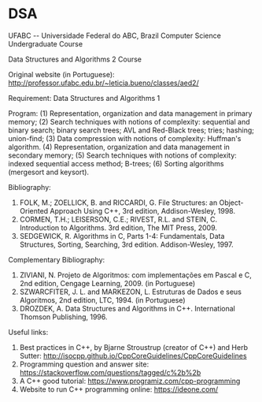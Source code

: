 # DSA

UFABC -- Universidade Federal do ABC, Brazil
Computer Science Undergraduate Course 

Data Structures and Algorithms 2 Course

Original website (in Portuguese): http://professor.ufabc.edu.br/~leticia.bueno/classes/aed2/

Requirement: Data Structures and Algorithms 1

Program:
(1) Representation, organization and data management in primary memory;
(2) Search techniques with notions of complexity: sequential and binary search; binary search trees; AVL and Red-Black trees; tries; hashing; union-find; 
(3) Data compression with notions of complexity: Huffman's algorithm.
(4) Representation, organization and data management in secondary memory; 
(5) Search techniques with notions of complexity: indexed sequential access method; B-trees; 
(6) Sorting algorithms (mergesort and keysort).


Bibliography:
1. FOLK, M.; ZOELLICK, B. and RICCARDI, G. File Structures: an Object-Oriented Approach Using C++, 3rd edition, Addison-Wesley, 1998.
2. CORMEN, T.H.; LEISERSON, C.E.; RIVEST, R.L. and STEIN, C. Introduction to Algorithms. 3rd edition, The MIT Press, 2009.
3. SEDGEWICK, R. Algorithms in C, Parts 1-4: Fundamentals, Data Structures, Sorting, Searching, 3rd edition. Addison-Wesley, 1997.

Complementary Bibliography:
1. ZIVIANI, N. Projeto de Algoritmos: com implementações em Pascal e C, 2nd edition, Cengage Learning, 2009. (in Portuguese)
2. SZWARCFITER, J. L. and MARKEZON, L. Estruturas de Dados e seus Algoritmos, 2nd edition, LTC, 1994. (in Portuguese)
3. DROZDEK, A. Data Structures and Algorithms in C++. International Thomson Publishing, 1996.

Useful links:
1. Best practices in C++, by Bjarne Stroustrup (creator of C++) and Herb Sutter: http://isocpp.github.io/CppCoreGuidelines/CppCoreGuidelines
2. Programming question and answer site: https://stackoverflow.com/questions/tagged/c%2b%2b
3. A C++ good tutorial: https://www.programiz.com/cpp-programming
4. Website to run C++ programming online: https://ideone.com/
